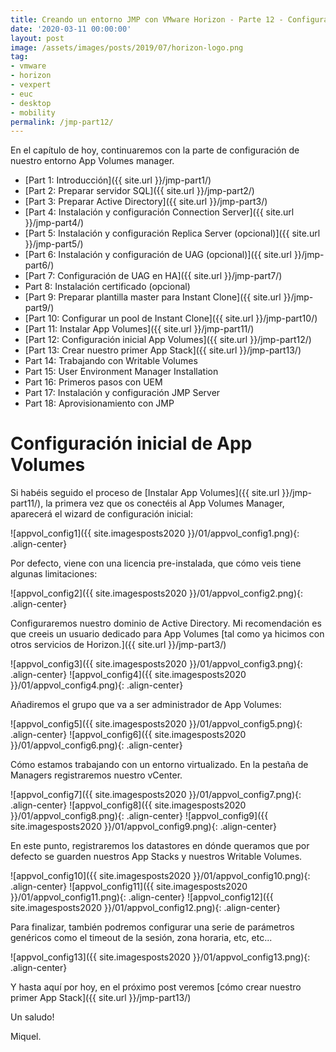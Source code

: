 ```yaml
---
title: Creando un entorno JMP con VMware Horizon - Parte 12 - Configuración inicial App Volumes Manager
date: '2020-03-11 00:00:00'
layout: post
image: /assets/images/posts/2019/07/horizon-logo.png
tag:
- vmware
- horizon
- vexpert
- euc
- desktop
- mobility
permalink: /jmp-part12/
---
```


En el capítulo de hoy, continuaremos con la parte de configuración de nuestro entorno App Volumes manager.

- [Part 1: Introducción]({{ site.url }}/jmp-part1/)
- [Part 2: Preparar servidor SQL]({{ site.url }}/jmp-part2/)
- [Part 3: Preparar Active Directory]({{ site.url }}/jmp-part3/)
- [Part 4: Instalación y configuración Connection Server]({{ site.url }}/jmp-part4/)
- [Part 5: Instalación y configuración Replica Server (opcional)]({{ site.url }}/jmp-part5/)
- [Part 6: Instalación y configuración de UAG (opcional)]({{ site.url }}/jmp-part6/)
- [Part 7: Configuración de UAG en HA]({{ site.url }}/jmp-part7/)
- Part 8: Instalación certificado (opcional)
- [Part 9: Preparar plantilla master para Instant Clone]({{ site.url }}/jmp-part9/)
- [Part 10: Configurar un pool de Instant Clone]({{ site.url }}/jmp-part10/)
- [Part 11: Instalar App Volumes]({{ site.url }}/jmp-part11/)
- [Part 12: Configuración inicial App Volumes]({{ site.url }}/jmp-part12/)
- [Part 13: Crear nuestro primer App Stack]({{ site.url }}/jmp-part13/)
- Part 14: Trabajando con Writable Volumes
- Part 15: User Environment Manager Installation
- Part 16: Primeros pasos con UEM
- Part 17: Instalación y configuración JMP Server
- Part 18: Aprovisionamiento con JMP

# Configuración inicial de App Volumes

Si habéis seguido el proceso de [Instalar App Volumes]({{ site.url }}/jmp-part11/), la primera vez que os conectéis al App Volumes Manager, aparecerá el wizard de configuración inicial:

![appvol_config1]({{ site.imagesposts2020 }}/01/appvol_config1.png){: .align-center}

Por defecto, viene con una licencia pre-instalada, que cómo veis tiene algunas limitaciones:

![appvol_config2]({{ site.imagesposts2020 }}/01/appvol_config2.png){: .align-center}

Configuraremos nuestro dominio de Active Directory. Mi recomendación es que creeis un usuario dedicado para App Volumes [tal como ya hicimos con otros servicios de Horizon.]({{ site.url }}/jmp-part3/)

![appvol_config3]({{ site.imagesposts2020 }}/01/appvol_config3.png){: .align-center}
![appvol_config4]({{ site.imagesposts2020 }}/01/appvol_config4.png){: .align-center}

Añadiremos el grupo que va a ser administrador de App Volumes:

![appvol_config5]({{ site.imagesposts2020 }}/01/appvol_config5.png){: .align-center}
![appvol_config6]({{ site.imagesposts2020 }}/01/appvol_config6.png){: .align-center}

Cómo estamos trabajando con un entorno virtualizado. En la pestaña de Managers registraremos nuestro vCenter.

![appvol_config7]({{ site.imagesposts2020 }}/01/appvol_config7.png){: .align-center}
![appvol_config8]({{ site.imagesposts2020 }}/01/appvol_config8.png){: .align-center}
![appvol_config9]({{ site.imagesposts2020 }}/01/appvol_config9.png){: .align-center}

En este punto, registraremos los datastores en dónde queramos que por defecto se guarden nuestros App Stacks y nuestros Writable Volumes.

![appvol_config10]({{ site.imagesposts2020 }}/01/appvol_config10.png){: .align-center}
![appvol_config11]({{ site.imagesposts2020 }}/01/appvol_config11.png){: .align-center}
![appvol_config12]({{ site.imagesposts2020 }}/01/appvol_config12.png){: .align-center}

Para finalizar, también podremos configurar una serie de parámetros genéricos como el timeout de la sesión, zona horaria, etc, etc...

![appvol_config13]({{ site.imagesposts2020 }}/01/appvol_config13.png){: .align-center}

Y hasta aquí por hoy, en el próximo post veremos [cómo crear nuestro primer App Stack]({{ site.url }}/jmp-part13/)

Un saludo!

Miquel.


